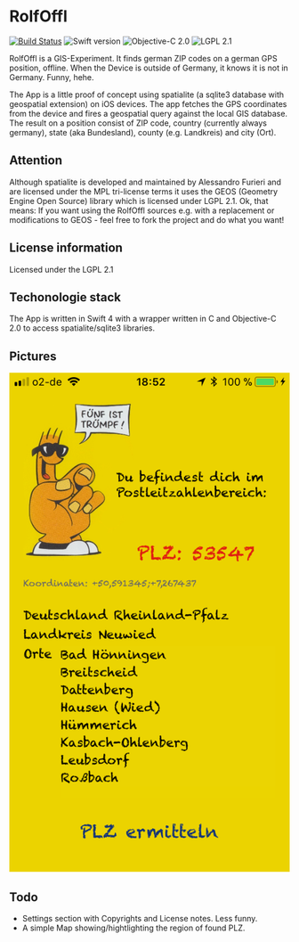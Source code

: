 # RolfOffl

[![Build Status](https://travis-ci.org/jobrunner/rolfoffl.svg?branch=master)](https://travis-ci.org/jobrunner/rolfoffl)
![Swift version](https://img.shields.io/badge/swift-4.2-orange.svg)
![Objective-C 2.0](https://img.shields.io/badge/Objective--C-2.0-orange.svg)
![LGPL 2.1](https://img.shields.io/badge/license-LGPL%202.1-blue.svg)

RolfOffl is a GIS-Experiment. It finds german ZIP codes on a german GPS position, offline. When the Device is outside of Germany, it knows it is not in Germany. Funny, hehe.

The App is a little proof of concept using spatialite (a sqlite3 database with geospatial extension) on iOS devices. 
The app fetches the GPS coordinates from the device and fires a geospatial query against the local GIS database. 
The result on a position consist of ZIP code, country (currently always germany), state (aka Bundesland), county (e.g. Landkreis) and city (Ort).

## Attention
Although spatialite is developed and maintained by Alessandro Furieri and are licensed under the MPL tri-license terms it uses the GEOS (Geometry Engine Open Source) library which is licensed under LGPL 2.1. Ok, that means: If you want using the RolfOffl sources e.g. with a replacement or modifications to GEOS - feel free to fork the project and do what you want!

## License information
Licensed under the LGPL 2.1

## Techonologie stack
The App is written in Swift 4 with a wrapper written in C and Objective-C 2.0 to access spatialite/sqlite3 libraries.

## Pictures
![ScreenShot](screenshot.png)

## Todo
- Settings section with Copyrights and License notes. Less funny.
- A simple Map showing/hightlighting the region of found PLZ.
